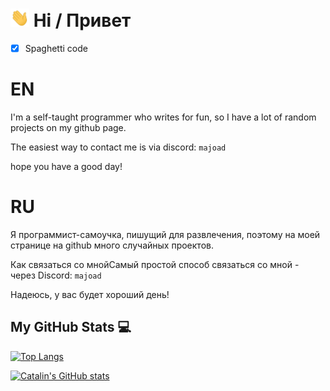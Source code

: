 # <img src="https://raw.githubusercontent.com/ABSphreak/ABSphreak/master/gifs/Hi.gif" width="30px"> Hi / Привет

- [x] Spaghetti code

# EN
I'm a self-taught programmer who writes for fun, so I have a lot of random projects on my github page.

The easiest way to contact me is via discord: `majoad`

hope you have a good day!


# RU
Я программист-самоучка, пишущий для развлечения, поэтому на моей странице на github много случайных проектов.

Как связаться со мнойСамый простой способ связаться со мной - через Discord: `majoad`

Надеюсь, у вас будет хороший день!



## My GitHub Stats 💻

[![Top Langs](https://github-readme-stats.vercel.app/api/top-langs/?username=jinx420&hide=java,html,css&theme=dracula)](https://github.com/anuraghazra/github-readme-stats)

[![Catalin's GitHub stats](https://github-readme-stats.vercel.app/api?username=jinx420&theme=dracula)](https://github.com/anuraghazra/github-readme-stats)

